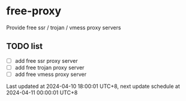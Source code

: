 
# free-proxy
Provide free ssr / trojan / vmess proxy servers


## TODO list
- [ ] add free ssr proxy server
- [ ] add free trojan proxy server
- [ ] add free vmess proxy server

Last updated at 2024-04-10 18:00:01 UTC+8, next update schedule at 2024-04-11 00:00:01 UTC+8

